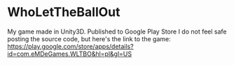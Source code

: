 # WhoLetTheBallOut
My game made in Unity3D. Published to Google Play Store
I do not feel safe posting the source code, but here's the link to the game:
https://play.google.com/store/apps/details?id=com.eMDeGames.WLTBO&hl=pl&gl=US

